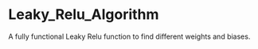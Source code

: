 # Leaky_Relu_Algorithm
A fully functional Leaky Relu function to find different weights and biases.
